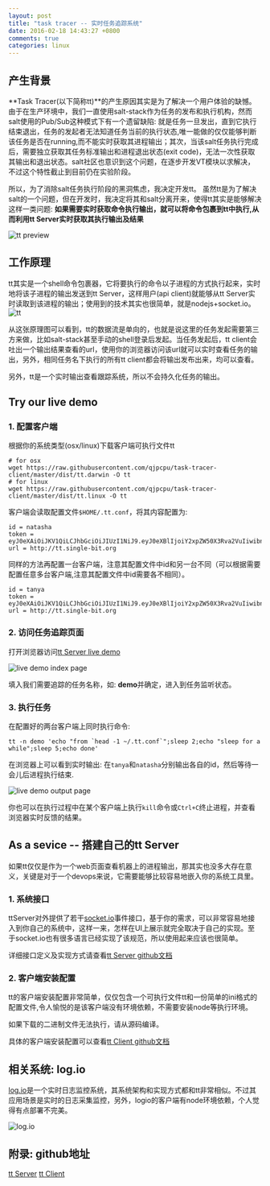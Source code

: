 ```yaml
---
layout: post
title: "task tracer -- 实时任务追踪系统"
date: 2016-02-18 14:43:27 +0800
comments: true
categories: linux
---
```


## 产生背景

**Task Tracer(以下简称tt)**的产生原因其实是为了解决一个用户体验的缺憾。由于在生产环境中，我们一直使用salt-stack作为任务的发布和执行机构，然而salt使用的Pub/Sub这种模式下有一个遗留缺陷: 就是任务一旦发出，直到它执行结束退出，任务的发起者无法知道任务当前的执行状态,唯一能做的仅仅能够判断该任务是否在running,而不能实时获取其进程输出；其次，当该salt任务执行完成后，需要独立获取其任务标准输出和进程退出状态(exit code)，无法一次性获取其输出和退出状态。salt社区也意识到这个问题，在逐步开发VT模块以求解决，不过这个特性截止到目前仍在实验阶段。

所以，为了消除salt任务执行阶段的黑洞焦虑，我决定开发tt。 虽然tt是为了解决salt的一个问题，但在开发时，我决定将其和salt分离开来，使得tt其实是能够解决这样一类问题: **如果需要实时获取命令执行输出，就可以将命令包裹到tt中执行,从而利用tt Server实时获取其执行输出及结果**

<!-- more -->

![tt preview](https://raw.githubusercontent.com/qjpcpu/task-tracer-server/master/snapshots/tt-preview.png)

## 工作原理

tt其实是一个shell命令包裹器，它将要执行的命令以子进程的方式执行起来，实时地将该子进程的输出发送到tt Server，这样用户(api client)就能够从tt Server实时读取到该进程的输出；使用到的技术其实也很简单，就是nodejs+socket.io。
![tt](https://raw.githubusercontent.com/qjpcpu/task-tracer-server/master/snapshots/data-flow.png)

从这张原理图可以看到，tt的数据流是单向的，也就是说这里的任务发起需要第三方来做，比如salt-stack甚至手动的shell登录后发起。当任务发起后，tt client会吐出一个输出结果查看的url，使用你的浏览器访问该url就可以实时查看任务的输出，另外，相同任务名下执行的所有tt client都会将输出发布出来，均可以查看。

另外，tt是一个实时输出查看跟踪系统，所以不会持久化任务的输出。

## Try our live demo

### 1. 配置客户端

根据你的系统类型(osx/linux)下载客户端可执行文件tt

```
# for osx
wget https://raw.githubusercontent.com/qjpcpu/task-tracer-client/master/dist/tt.darwin -O tt
# for linux
wget https://raw.githubusercontent.com/qjpcpu/task-tracer-client/master/dist/tt.linux -O tt
```

客户端会读取配置文件`$HOME/.tt.conf`，将其内容配置为:

```
id = natasha
token = eyJ0eXAiOiJKV1QiLCJhbGciOiJIUzI1NiJ9.eyJ0eXBlIjoiY2xpZW50X3Rva2VuIiwibnMiOiJ0ZXN0IiwiaWF0IjoxNDU1NzgwNDU0LCJleHAiOjE0ODczMzgwNTR9.hk96PzocFTSGogl1evyWa4UGjDpQ4nAWppIMCl6lnlo
url = http://tt.single-bit.org
```

同样的方法再配置一台客户端，注意其配置文件中id和另一台不同（可以根据需要配置任意多台客户端,注意其配置文件中id需要各不相同）。

```
id = tanya
token = eyJ0eXAiOiJKV1QiLCJhbGciOiJIUzI1NiJ9.eyJ0eXBlIjoiY2xpZW50X3Rva2VuIiwibnMiOiJ0ZXN0IiwiaWF0IjoxNDU1NzgwNDU0LCJleHAiOjE0ODczMzgwNTR9.hk96PzocFTSGogl1evyWa4UGjDpQ4nAWppIMCl6lnlo
url = http://tt.single-bit.org
```

### 2. 访问任务追踪页面

打开浏览器访问[tt Server live demo](http://tt.single-bit.org/?accessToken=eyJ0eXAiOiJKV1QiLCJhbGciOiJIUzI1NiJ9.eyJ0eXBlIjoiYnJvd3Nlcl90b2tlbiIsIm5zIjoidGVzdCIsImlhdCI6MTQ1NTc4MDQ1NCwiZXhwIjoxNDg3MzM4MDU0fQ.AuhXIVNxk5LYoamU2ziSBqvn0tEqyrszAvsCom3OmgI)

![live demo index page](https://raw.githubusercontent.com/qjpcpu/task-tracer-server/master/snapshots/live-demo-index.png)

填入我们需要追踪的任务名称，如: **demo**并确定，进入到任务监听状态。

### 3. 执行任务

在配置好的两台客户端上同时执行命令:

```
tt -n demo 'echo "from `head -1 ~/.tt.conf`";sleep 2;echo "sleep for a while";sleep 5;echo done'
```

在浏览器上可以看到实时输出: 在`tanya`和`natasha`分别输出各自的id，然后等待一会儿后进程执行结束.

![live demo output page](https://raw.githubusercontent.com/qjpcpu/task-tracer-server/master/snapshots/live-demo-output.png)

你也可以在执行过程中在某个客户端上执行`kill`命令或`Ctrl+C`终止进程，并查看浏览器实时反馈的结果。


## As a sevice -- 搭建自己的tt Server

如果tt仅仅是作为一个web页面查看机器上的进程输出，那其实也没多大存在意义，关键是对于一个devops来说，它需要能够比较容易地嵌入你的系统工具里。

### 1. 系统接口

ttServer对外提供了若干[socket.io](http://socket.io/)事件接口，基于你的需求，可以非常容易地接入到你自己的系统中，这样一来，怎样在UI上展示就完全取决于自己的实现。至于socket.io也有很多语言已经实现了该规范，所以使用起来应该也很简单。

详细接口定义及实现方式请查看[tt Server github文档](https://github.com/qjpcpu/task-tracer-server)

### 2. 客户端安装配置

tt的客户端安装配置非常简单，仅仅包含一个可执行文件tt和一份简单的ini格式的配置文件,令人愉悦的是该客户端没有环境依赖，不需要安装node等执行环境。

如果下载的二进制文件无法执行，请从源码编译。

具体的客户端安装配置可以查看[tt Client github文档](https://github.com/qjpcpu/task-tracer-client)

## 相关系统: log.io

[log.io](http://logio.org/)是一个实时日志监控系统，其系统架构和实现方式都和tt非常相似。不过其应用场景是实时的日志采集监控，另外，logio的客户端有node环境依赖，个人觉得有点部署不完美。

![log.io](http://logio.org/screenshot3.png)

## 附录: github地址

[tt Server](https://github.com/qjpcpu/task-tracer-server)
[tt Client](https://github.com/qjpcpu/task-tracer-client)
